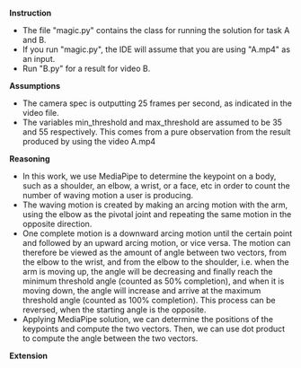 **Instruction**
- The file "magic.py" contains the class for running the solution for task A and B.
- If you run "magic.py", the IDE will assume that you are using "A.mp4" as an input.
- Run "B.py" for a result for video B.

**Assumptions**
- The camera spec is outputting 25 frames per second, as indicated in the video file.
- The variables min_threshold and max_threshold are assumed to be 35 and 55 respectively. This comes from a pure observation from the result produced by using the video A.mp4

**Reasoning**
- In this work, we use MediaPipe to determine the keypoint on a body, such as a shoulder, an elbow, a wrist, or a face, etc in order to count the number of waving motion a user is producing. 
- The waving motion is created by making an arcing motion with the arm, using the elbow as the pivotal joint and repeating the same motion in the opposite direction. 
- One complete motion is a downward arcing motion until the certain point and followed by an upward arcing motion, or vice versa. The motion can therefore be viewed as the amount of angle between two vectors, from the elbow to the wrist, and from the elbow to the shoulder, i.e. when the arm is moving up, the angle will be decreasing and finally reach the minimum threshold angle (counted as 50% completion), and when it is moving down, the angle will increase and arrive at the maximum threshold angle (counted as 100% completion). This process can be reversed, when the starting angle is the opposite.
- Applying MediaPipe solution, we can determine the positions of the keypoints and compute the two vectors. Then, we can use dot product to compute the angle between the two vectors.

**Extension**
